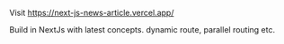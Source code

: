 Visit https://next-js-news-article.vercel.app/ 

Build in NextJs with latest concepts. 
dynamic route, parallel routing etc.
